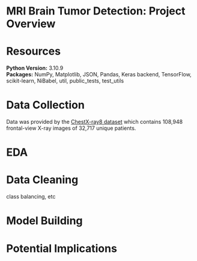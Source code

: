 # MRI Brain Tumor Detection: Project Overview



# Resources
**Python Version:** 3.10.9 <br>
**Packages:** NumPy, Matplotlib, JSON, Pandas, Keras backend, TensorFlow, scikit-learn, NiBabel, util, public_tests, test_utils



# Data Collection
Data was provided by the [ChestX-ray8 dataset](https://arxiv.org/abs/1705.02315) which contains 108,948 frontal-view X-ray images of 32,717 unique patients.



# EDA



# Data Cleaning
class balancing, etc


# Model Building



# Potential Implications
